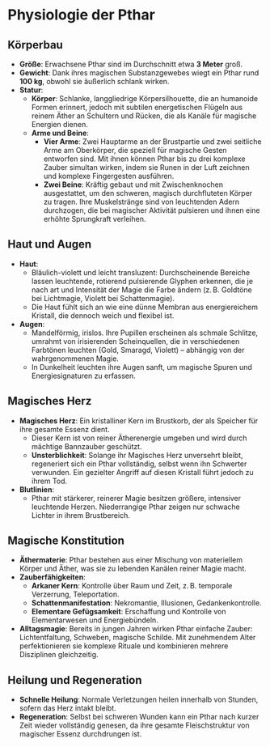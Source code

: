 # Physiologie der Pthar

## Körperbau
- **Größe**: Erwachsene Pthar sind im Durchschnitt etwa **3 Meter** groß.
- **Gewicht**: Dank ihres magischen Substanzgewebes wiegt ein Pthar rund **100 kg**, obwohl sie äußerlich schlank wirken.
- **Statur**:  
  - **Körper**: Schlanke, langgliedrige Körpersilhouette, die an humanoide Formen erinnert, jedoch mit subtilen energetischen Flügeln aus reinem Äther an Schultern und Rücken, die als Kanäle für magische Energien dienen.  
  - **Arme und Beine**:  
    - **Vier Arme**: Zwei Hauptarme an der Brustpartie und zwei seitliche Arme am Oberkörper, die speziell für magische Gesten entworfen sind. Mit ihnen können Pthar bis zu drei komplexe Zauber simultan wirken, indem sie Runen in der Luft zeichnen und komplexe Fingergesten ausführen.  
    - **Zwei Beine**: Kräftig gebaut und mit Zwischenknochen ausgestattet, um den schweren, magisch durchfluteten Körper zu tragen. Ihre Muskelstränge sind von leuchtenden Adern durchzogen, die bei magischer Aktivität pulsieren und ihnen eine erhöhte Sprungkraft verleihen.  

## Haut und Augen
- **Haut**:  
  - Bläulich-violett und leicht transluzent: Durchscheinende Bereiche lassen leuchtende, rotierend pulsierende Glyphen erkennen, die je nach art und Intensität der Magie die Farbe ändern (z. B. Goldtöne bei Lichtmagie, Violett bei Schattenmagie).  
  - Die Haut fühlt sich an wie eine dünne Membran aus energiereichem Kristall, die dennoch weich und flexibel ist.
- **Augen**:  
  - Mandelförmig, irislos. Ihre Pupillen erscheinen als schmale Schlitze, umrahmt von irisierenden Scheinquellen, die in verschiedenen Farbtönen leuchten (Gold, Smaragd, Violett) – abhängig von der wahrgenommenen Magie.  
  - In Dunkelheit leuchten ihre Augen sanft, um magische Spuren und Energiesignaturen zu erfassen.

## Magisches Herz
- **Magisches Herz**: Ein kristalliner Kern im Brustkorb, der als Speicher für ihre gesamte Essenz dient.  
  - Dieser Kern ist von reiner Ätherenergie umgeben und wird durch mächtige Bannzauber geschützt.  
  - **Unsterblichkeit**: Solange ihr Magisches Herz unversehrt bleibt, regeneriert sich ein Pthar vollständig, selbst wenn ihn Schwerter verwunden. Ein gezielter Angriff auf diesen Kristall führt jedoch zu ihrem Tod.
- **Blutlinien**:  
  - Pthar mit stärkerer, reinerer Magie besitzen größere, intensiver leuchtende Herzen. Niederrangige Pthar zeigen nur schwache Lichter in ihrem Brustbereich.

## Magische Konstitution
- **Äthermaterie**: Pthar bestehen aus einer Mischung von materiellem Körper und Äther, was sie zu lebenden Kanälen reiner Magie macht.  
- **Zauberfähigkeiten**:  
  - **Arkaner Kern**: Kontrolle über Raum und Zeit, z. B. temporale Verzerrung, Teleportation.  
  - **Schattenmanifestation**: Nekromantie, Illusionen, Gedankenkontrolle.  
  - **Elementare Gefügsamkeit**: Erschaffung und Kontrolle von Elementarwesen und Energiebündeln.  
- **Alltagsmagie**: Bereits in jungen Jahren wirken Pthar einfache Zauber: Lichtentfaltung, Schweben, magische Schilde. Mit zunehmendem Alter perfektionieren sie komplexe Rituale und kombinieren mehrere Disziplinen gleichzeitig.

## Heilung und Regeneration
- **Schnelle Heilung**: Normale Verletzungen heilen innerhalb von Stunden, sofern das Herz intakt bleibt.  
- **Regeneration**: Selbst bei schweren Wunden kann ein Pthar nach kurzer Zeit wieder vollständig genesen, da ihre gesamte Fleischstruktur von magischer Essenz durchdrungen ist.
